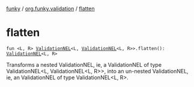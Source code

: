[funky](../index.md) / [org.funky.validation](index.md) / [flatten](.)

# flatten

`fun <L, R> `[`ValidationNEL`](-validation-n-e-l/index.md)`<L, `[`ValidationNEL`](-validation-n-e-l/index.md)`<L, R>>.flatten(): `[`ValidationNEL`](-validation-n-e-l/index.md)`<L, R>`

Transforms a nested ValidationNEL, ie, a ValidationNEL of type ValidationNEL&lt;L, ValidationNEL&lt;L, R&gt;&gt;, into an un-nested
ValidationNEL, ie, an ValidationNEL of type ValidationNEL&lt;L, R&gt;.

